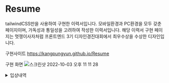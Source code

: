 # Resume
tailwindCSS만을 사용하여 구현한 이력서입니다. 모바일환경과 PC환경을 모두 갖춘 페이지이며, 가독성과 통일성을 고려하여 작성한 이력서입니다. 해당 이력서 구현 페이지는 멋쟁이사자처럼 프론트엔드 3기 디자인경진대회에서 최우수상을 수상한 디자인입니다.

구현사이트
https://kangpungyun.github.io/Resume

구현 화면
![스크린샷 2022-10-03 오후 11 11 28](https://user-images.githubusercontent.com/71264780/193604395-a03641e8-7a48-4c97-ba7a-a35c358d58c9.png)

<details>
<summary>입상내역</summary>
![최우수상_강풍윤](https://user-images.githubusercontent.com/71264780/196763415-a2129847-4712-4d95-b0c0-08eab3cc28ba.png)
</details>

